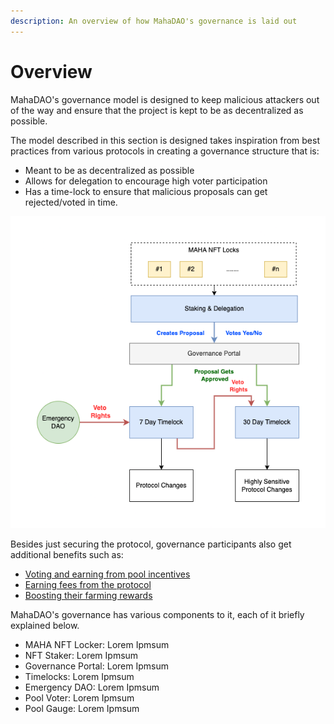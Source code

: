 ```yaml
---
description: An overview of how MahaDAO's governance is laid out
---
```


# Overview

MahaDAO's governance model is designed to keep malicious attackers out of the way and ensure that the project is kept to be as decentralized as possible.

The model described in this section is designed takes inspiration from best practices from various protocols in creating a governance structure that is:

* Meant to be as decentralized as possible
* Allows for delegation to encourage high voter participation
* Has a time-lock to ensure that malicious proposals can get rejected/voted in time.

![Security model of MahaDAO's governance](<../.gitbook/assets/image (16).png>)

Besides just securing the protocol, governance participants also get additional benefits such as:

* [Voting and earning from pool incentives](pool-incentives.md)
* [Earning fees from the protocol](earning-fees.md)
* [Boosting their farming rewards](boosting-staking-rewards.md)

MahaDAO's governance has various components to it, each of it briefly explained below.

* MAHA NFT Locker: Lorem Ipmsum
* NFT Staker: Lorem Ipmsum
* Governance Portal: Lorem Ipmsum
* Timelocks: Lorem Ipmsum
* Emergency DAO: Lorem Ipmsum
* Pool Voter: Lorem Ipmsum
* Pool Gauge: Lorem Ipmsum
